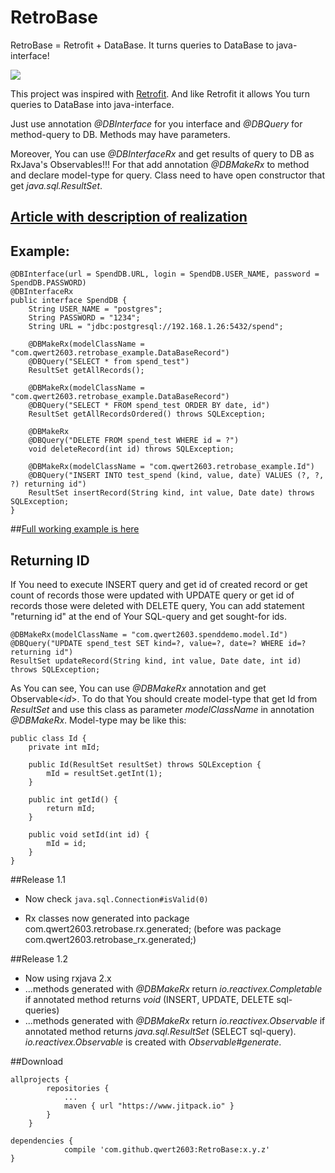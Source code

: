 # RetroBase

RetroBase = Retrofit + DataBase. It turns queries to DataBase to java-interface!

[![](https://www.jitpack.io/v/qwert2603/RetroBase.svg)](https://www.jitpack.io/#qwert2603/RetroBase)

This project was inspired with [Retrofit](https://github.com/square/retrofit).
And like Retrofit it allows You turn queries to DataBase into java-interface.

Just use annotation *@DBInterface* for you interface and *@DBQuery* for method-query to DB.
Methods may have parameters.

Moreover, You can use *@DBInterfaceRx* and get results of query to DB as RxJava's Observables!!!
For that add annotation *@DBMakeRx* to method and declare model-type for query.
Class need to have open constructor that get *java.sql.ResultSet*.

## [Article with description of realization](https://medium.com/@qwert2603/retrobase-like-retrofit-but-for-database-ec32abfd4793#.zhnrcvxfa)

## Example:

```
@DBInterface(url = SpendDB.URL, login = SpendDB.USER_NAME, password = SpendDB.PASSWORD)
@DBInterfaceRx
public interface SpendDB {
    String USER_NAME = "postgres";
    String PASSWORD = "1234";
    String URL = "jdbc:postgresql://192.168.1.26:5432/spend";

    @DBMakeRx(modelClassName = "com.qwert2603.retrobase_example.DataBaseRecord")
    @DBQuery("SELECT * from spend_test")
    ResultSet getAllRecords();

    @DBMakeRx(modelClassName = "com.qwert2603.retrobase_example.DataBaseRecord")
    @DBQuery("SELECT * FROM spend_test ORDER BY date, id")
    ResultSet getAllRecordsOrdered() throws SQLException;

    @DBMakeRx
    @DBQuery("DELETE FROM spend_test WHERE id = ?")
    void deleteRecord(int id) throws SQLException;

    @DBMakeRx(modelClassName = "com.qwert2603.retrobase_example.Id")
    @DBQuery("INSERT INTO test_spend (kind, value, date) VALUES (?, ?, ?) returning id")
    ResultSet insertRecord(String kind, int value, Date date) throws SQLException;
}
```

##[Full working example is here](https://github.com/qwert2603/RetroBaseExample)

## Returning ID

If You need to execute INSERT query and get id of created record or get count of records those were updated with UPDATE query or get id of records those were deleted with DELETE query, You can add statement "returning id" at the end of Your SQL-query and get sought-for ids.

```
@DBMakeRx(modelClassName = "com.qwert2603.spenddemo.model.Id")
@DBQuery("UPDATE spend_test SET kind=?, value=?, date=? WHERE id=? returning id")
ResultSet updateRecord(String kind, int value, Date date, int id) throws SQLException;
```

As You can see, You can use *@DBMakeRx* annotation and get Observable<*id*>. To do that You should create model-type that get Id from *ResultSet* and use this class as parameter *modelClassName* in annotation *@DBMakeRx*. Model-type may be like this:

```
public class Id {
    private int mId;

    public Id(ResultSet resultSet) throws SQLException {
        mId = resultSet.getInt(1);
    }

    public int getId() {
        return mId;
    }

    public void setId(int id) {
        mId = id;
    }
}
```

##Release 1.1

- Now check <code>java.sql.Connection#isValid(0)</code>

- Rx classes now generated into package com.qwert2603.retrobase.rx.generated; (before was package com.qwert2603.retrobase_rx.generated;)

##Release 1.2

- Now using rxjava 2.x
- ...methods generated with *@DBMakeRx* return *io.reactivex.Completable* if annotated method returns *void* (INSERT, UPDATE, DELETE sql-queries)
- ...methods generated with *@DBMakeRx* return *io.reactivex.Observable* if annotated method returns *java.sql.ResultSet* (SELECT sql-query). *io.reactivex.Observable* is created with *Observable#generate*.

##Download

```
allprojects {
		repositories {
			...
			maven { url "https://www.jitpack.io" }
		}
	}
```

```
dependencies {
	        compile 'com.github.qwert2603:RetroBase:x.y.z'
}
```
